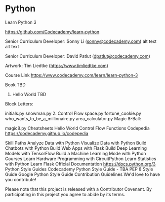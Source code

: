 # Python
Learn Python 3

https://github.com/Codecademy/learn-python 

Senior Curriculum Developer: Sonny Li (sonny@codecademy.com) alt text alt text

Senior Curriculum Developer: David Patlut (dpatlut@codecademy.com)

Artwork: Tim Liedtke (https://www.timliedtke.com)

Course Link
https://www.codecademy.com/learn/learn-python-3

Book
TBD

1. Hello World
TBD

Block Letters:

 initials.py
 snowman.py
2. Control Flow
 space.py
 fortune_cookie.py
 who_wants_to_be_a_millionaire.py
 area_calculator.py
Magic 8-Ball:

 magic8.py
Cheatsheets
Hello World
Control Flow
Functions
Codepedia
https://codecademy.github.io/codepedia

Skill Paths
Analyze Data with Python
Visualize Data with Python
Build Chatbots with Python
Build Web Apps with Flask
Build Deep Learning Models with TensorFlow
Build a Machine Learning Mode with Python
Courses
Learn Hardware Programming with CircuitPython
Learn Statistics with Python
Learn Flask
Official Documentation
https://docs.python.org/3
Python Style Guides
Codecademy Python Style Guide - TBA
PEP 8 Style Guide
Google Python Style Guide
Contribution Guidelines
We'd love to have you contribute!

Please note that this project is released with a Contributor Covenant. By participating in this project you agree to abide by its terms.
